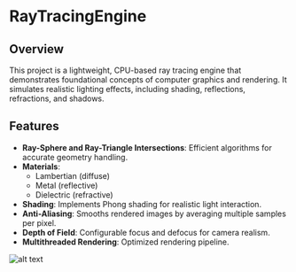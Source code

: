 # RayTracingEngine

## Overview
This project is a lightweight, CPU-based ray tracing engine that demonstrates foundational concepts of computer graphics and rendering. It simulates realistic lighting effects, including shading, reflections, refractions, and shadows.

## Features
- **Ray-Sphere and Ray-Triangle Intersections**: Efficient algorithms for accurate geometry handling.
- **Materials**:
  - Lambertian (diffuse)
  - Metal (reflective)
  - Dielectric (refractive)
- **Shading**: Implements Phong shading for realistic light interaction.
- **Anti-Aliasing**: Smooths rendered images by averaging multiple samples per pixel.
- **Depth of Field**: Configurable focus and defocus for camera realism.
- **Multithreaded Rendering**: Optimized rendering pipeline.

![alt text](https://github.com/lukekwon98/RayTracingEngine/blob/main/image.jpg?raw=true)
